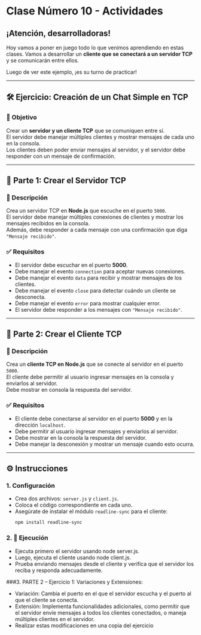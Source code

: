 # Clase Número 10 - Actividades

## ¡Atención, desarrolladoras!

Hoy vamos a poner en juego todo lo que venimos aprendiendo en estas clases. Vamos a desarrollar un **cliente que se conectará a un servidor TCP** y se comunicarán entre ellos.

Luego de ver este ejemplo, ¡es su turno de practicar!

---

## 🛠️ Ejercicio: Creación de un Chat Simple en TCP

### 🎯 Objetivo

Crear un **servidor y un cliente TCP** que se comuniquen entre sí.  
El servidor debe manejar múltiples clientes y mostrar mensajes de cada uno en la consola.  
Los clientes deben poder enviar mensajes al servidor, y el servidor debe responder con un mensaje de confirmación.

---

## 🧩 Parte 1: Crear el Servidor TCP

### 📄 Descripción

Crea un servidor TCP en **Node.js** que escuche en el puerto `5000`.  
El servidor debe manejar múltiples conexiones de clientes y mostrar los mensajes recibidos en la consola.  
Además, debe responder a cada mensaje con una confirmación que diga `"Mensaje recibido"`.

### ✅ Requisitos

- El servidor debe escuchar en el puerto **5000**.
- Debe manejar el evento `connection` para aceptar nuevas conexiones.
- Debe manejar el evento `data` para recibir y mostrar mensajes de los clientes.
- Debe manejar el evento `close` para detectar cuándo un cliente se desconecta.
- Debe manejar el evento `error` para mostrar cualquier error.
- El servidor debe responder a los mensajes con `"Mensaje recibido"`.

---

## 🧩 Parte 2: Crear el Cliente TCP

### 📄 Descripción

Crea un **cliente TCP en Node.js** que se conecte al servidor en el puerto `5000`.  
El cliente debe permitir al usuario ingresar mensajes en la consola y enviarlos al servidor.  
Debe mostrar en consola la respuesta del servidor.

### ✅ Requisitos

- El cliente debe conectarse al servidor en el puerto **5000** y en la dirección `localhost`.
- Debe permitir al usuario ingresar mensajes y enviarlos al servidor.
- Debe mostrar en la consola la respuesta del servidor.
- Debe manejar la desconexión y mostrar un mensaje cuando esto ocurra.

---

## ⚙️ Instrucciones

### 1. Configuración

- Crea dos archivos: `server.js` y `client.js`.
- Coloca el código correspondiente en cada uno.
- Asegúrate de instalar el módulo `readline-sync` para el cliente:
  ```bash
  npm install readline-sync

### 2. 🚀 Ejecución

- Ejecuta primero el servidor usando node server.js.
- Luego, ejecuta el cliente usando node client.js.
- Prueba enviando mensajes desde el cliente y verifica que el servidor los reciba y responda adecuadamente.

###3. PARTE 2 – Ejercicio 1: Variaciones y Extensiones:
- Variación: Cambia el puerto en el que el servidor escucha y el puerto al que el cliente se conecta.
- Extensión: Implementa funcionalidades adicionales, como permitir que el servidor envíe mensajes a todos los clientes conectados, o maneja múltiples clientes en el servidor.
- Realizar estas modificaciones en una copia del ejercicio